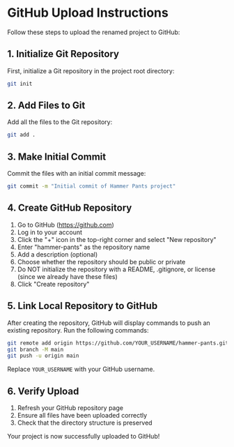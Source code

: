 # GitHub Upload Instructions

Follow these steps to upload the renamed project to GitHub:

## 1. Initialize Git Repository

First, initialize a Git repository in the project root directory:

```bash
git init
```

## 2. Add Files to Git

Add all the files to the Git repository:

```bash
git add .
```

## 3. Make Initial Commit

Commit the files with an initial commit message:

```bash
git commit -m "Initial commit of Hammer Pants project"
```

## 4. Create GitHub Repository

1. Go to GitHub (https://github.com)
2. Log in to your account
3. Click the "+" icon in the top-right corner and select "New repository"
4. Enter "hammer-pants" as the repository name
5. Add a description (optional)
6. Choose whether the repository should be public or private
7. Do NOT initialize the repository with a README, .gitignore, or license (since we already have these files)
8. Click "Create repository"

## 5. Link Local Repository to GitHub

After creating the repository, GitHub will display commands to push an existing repository. Run the following commands:

```bash
git remote add origin https://github.com/YOUR_USERNAME/hammer-pants.git
git branch -M main
git push -u origin main
```

Replace `YOUR_USERNAME` with your GitHub username.

## 6. Verify Upload

1. Refresh your GitHub repository page
2. Ensure all files have been uploaded correctly
3. Check that the directory structure is preserved

Your project is now successfully uploaded to GitHub!
